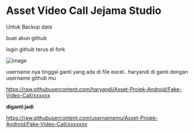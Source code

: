 # Asset Video Call Jejama Studio



Untuk Backup data 


buat akun github


login github terus di fork



![image](https://user-images.githubusercontent.com/38398405/148659471-3630df55-4ba6-4f9a-84f9-09da9cc82dd2.png)

username nya tinggal ganti yang ada di file excel..
haryandi di ganti dengan username github mu


https://raw.githubusercontent.com/haryandi/Asset-Projek-Android/Fake-Video-Call/xxxxxx 

**diganti jadi**

https://raw.githubusercontent.com/usernamemu/Asset-Projek-Android/Fake-Video-Call/xxxxxxx

